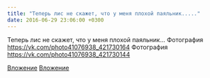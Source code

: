 ```yaml
---
title: "Теперь лис не скажет, что у меня плохой паяльник....."
date: 2016-06-29 23:06:00 +0300
---
```


Теперь лис не скажет, что у меня плохой паяльник...
Фотография
https://vk.com/photo41076938_421730164
Фотография
https://vk.com/photo41076938_421730144

[Вложение](https://vk.com/photo41076938_421730164)
[Вложение](https://vk.com/photo41076938_421730144)
